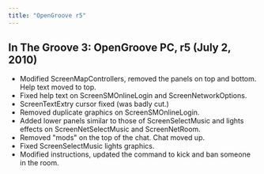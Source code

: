 ```yaml
---
title: "OpenGroove r5"
---
```


In The Groove 3: OpenGroove PC, r5 (July 2, 2010)
--------------------------------
- Modified ScreenMapControllers, removed the panels on top and bottom. Help text moved to top.
- Fixed help text on ScreenSMOnlineLogin and ScreenNetworkOptions.
- ScreenTextExtry cursor fixed (was badly cut.)
- Removed duplicate graphics on ScreenSMOnlineLogin.
- Added lower panels similar to those of ScreenSelectMusic and lights effects on ScreenNetSelectMusic and ScreenNetRoom.
- Removed "mods" on the top of the chat. Chat moved up.
- Fixed ScreenSelectMusic lights graphics.
- Modified instructions, updated the command to kick and ban someone in the room.
